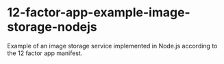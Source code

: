 # 12-factor-app-example-image-storage-nodejs
Example of an image storage service implemented in Node.js according to the 12 factor app manifest.

